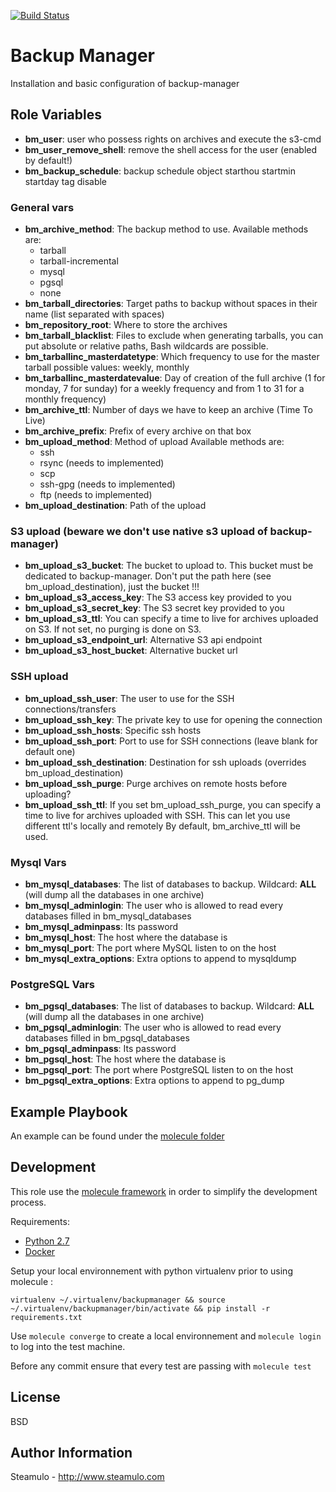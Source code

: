 [![Build Status](https://travis-ci.com/STEAMULO/ansible-role-backupmanager.svg?branch=master)](https://travis-ci.com/STEAMULO/steamulo.steamengine)

Backup Manager
=========

Installation and basic configuration of backup-manager

Role Variables
--------------

- **bm_user**: user who possess rights on archives and execute the s3-cmd
- **bm_user_remove_shell**: remove the shell access for the user (enabled by default!)
- **bm_backup_schedule**: backup schedule object
     starthou
     startmin
     startday
     tag
     disable

### General vars

- **bm_archive_method**: The backup method to use. 
    Available methods are:
    - tarball
    - tarball-incremental
    - mysql
    - pgsql
    - none
- **bm_tarball_directories**: Target paths to backup without spaces in their name (list separated with spaces)
- **bm_repository_root**: Where to store the archives
- **bm_tarball_blacklist**: Files to exclude when generating tarballs, you can put absolute or relative paths, Bash wildcards are possible.
- **bm_tarballinc_masterdatetype**: Which frequency to use for the master tarball possible values: weekly, monthly
- **bm_tarballinc_masterdatevalue**: Day of creation of the full archive (1 for monday, 7 for sunday) for a weekly frequency and from 1 to 31 for a monthly frequency)
- **bm_archive_ttl**: Number of days we have to keep an archive (Time To Live)
- **bm_archive_prefix**: Prefix of every archive on that box
- **bm_upload_method**: Method of upload
    Available methods are:
    - ssh
    - rsync (needs to implemented)
    - scp
    - ssh-gpg (needs to implemented)
    - ftp (needs to implemented)
- **bm_upload_destination**: Path of the upload

### S3 upload (beware we don't use native s3 upload of backup-manager)

- **bm_upload_s3_bucket**: The bucket to upload to. This bucket must be dedicated to backup-manager. Don't put the path here (see bm_upload_destination), just the bucket !!!
- **bm_upload_s3_access_key**: The S3 access key provided to you
- **bm_upload_s3_secret_key**: The S3 secret key provided to you
- **bm_upload_s3_ttl**: You can specify a time to live for archives uploaded on S3. If not set, no purging is done on S3.
- **bm_upload_s3_endpoint_url**: Alternative S3 api endpoint
- **bm_upload_s3_host_bucket**: Alternative bucket url

### SSH upload

- **bm_upload_ssh_user**: The user to use for the SSH connections/transfers
- **bm_upload_ssh_key**: The private key to use for opening the connection
- **bm_upload_ssh_hosts**: Specific ssh hosts 
- **bm_upload_ssh_port**: Port to use for SSH connections (leave blank for default one)
- **bm_upload_ssh_destination**: Destination for ssh uploads (overrides bm_upload_destination)
- **bm_upload_ssh_purge**: Purge archives on remote hosts before uploading?
- **bm_upload_ssh_ttl**: If you set bm_upload_ssh_purge, you can specify a time to live for archives uploaded with SSH. This can let you use different ttl's locally and remotely
                         By default, bm_archive_ttl will be used.

### Mysql Vars

- **bm_mysql_databases**: The list of databases to backup. Wildcard: __ALL__ (will dump all the databases in one archive)
- **bm_mysql_adminlogin**: The user who is allowed to read every databases filled in bm_mysql_databases
- **bm_mysql_adminpass**: Its password
- **bm_mysql_host**: The host where the database is
- **bm_mysql_port**: The port where MySQL listen to on the host
- **bm_mysql_extra_options**: Extra options to append to mysqldump

### PostgreSQL Vars

- **bm_pgsql_databases**: The list of databases to backup. Wildcard: __ALL__ (will dump all the databases in one archive)
- **bm_pgsql_adminlogin**: The user who is allowed to read every databases filled in bm_pgsql_databases
- **bm_pgsql_adminpass**: Its password
- **bm_pgsql_host**: The host where the database is
- **bm_pgsql_port**: The port where PostgreSQL listen to on the host
- **bm_pgsql_extra_options**: Extra options to append to pg_dump

Example Playbook
------------

An example can be found under the [molecule folder](molecule/default/playbook.yml)

Development
------------

This role use the [molecule framework](https://molecule.readthedocs.io/en/stable/) in order to simplify the development process.

Requirements:
* [Python 2.7](https://www.python.org/download/releases/2.7/)
* [Docker](https://docs.docker.com/install/linux/docker-ce/ubuntu/)

Setup your local environnement with python virtualenv prior to using molecule :

```virtualenv ~/.virtualenv/backupmanager && source ~/.virtualenv/backupmanager/bin/activate && pip install -r requirements.txt```

Use ```molecule converge``` to create a local environnement and ```molecule login``` to log into the test machine.

Before any commit ensure that every test are passing with ```molecule test```

License
------------

BSD

Author Information
------------

Steamulo - http://www.steamulo.com